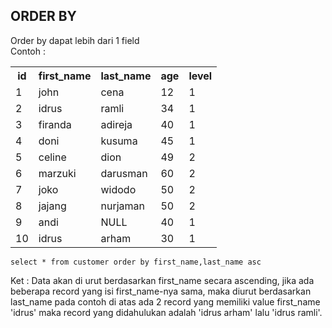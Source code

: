 ## ORDER BY 
Order by dapat lebih dari 1 field<br/>
Contoh :

<table>
  <tr>
    <th>id</th><th>first_name</th><th>last_name</th><th>age</th><th>level</th>
  </tr>
  <tr>
    <td>1</td><td>john</td><td>cena</td><td>12</td><td>1</td>
  </tr>
  <tr>
    <td>2</td><td>idrus</td><td>ramli</td><td>34</td><td>1</td>
  </tr>
  <tr>
    <td>3</td><td>firanda</td><td>adireja</td><td>40</td><td>1</td>
  </tr>
  <tr>
    <td>4</td><td>doni</td><td>kusuma</td><td>45</td><td>1</td>
  </tr>
  <tr>
    <td>5</td><td>celine</td><td>dion</td><td>49</td><td>2</td>
  </tr>
  <tr>
    <td>6</td><td>marzuki</td><td>darusman</td><td>60</td><td>2</td>
  </tr>  
  <tr>
    <td>7</td><td>joko</td><td>widodo</td><td>50</td><td>2</td>
  </tr>  
  <tr>
    <td>8</td><td>jajang</td><td>nurjaman</td><td>50</td><td>2</td>
  </tr>  
  <tr>
    <td>9</td><td>andi</td><td>NULL</td><td>40</td><td>1</td>
  </tr>  
  <tr>
    <td>10</td><td>idrus</td><td>arham</td><td>30</td><td>1</td>
  </tr> 
</table>  

```
select * from customer order by first_name,last_name asc
```
Ket : Data akan di urut berdasarkan first_name secara ascending, jika ada beberapa record yang isi first_name-nya sama, maka diurut berdasarkan last_name
pada contoh di atas ada 2 record yang memiliki value first_name 'idrus' maka record yang didahulukan adalah 'idrus arham' lalu 'idrus ramli'.
